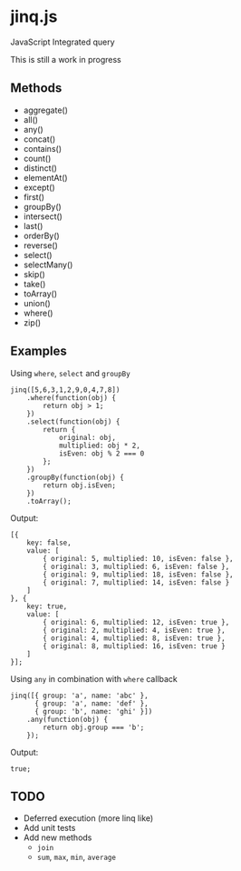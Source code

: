 ﻿# jinq.js
JavaScript Integrated query

This is still a work in progress

## Methods

- aggregate()
- all()
- any()
- concat()
- contains()
- count()
- distinct()
- elementAt()
- except()
- first()
- groupBy()
- intersect()
- last()
- orderBy()
- reverse()
- select()
- selectMany()
- skip()
- take()
- toArray()
- union()
- where()
- zip()

## Examples

Using `where`, `select` and `groupBy`

	jinq([5,6,3,1,2,9,0,4,7,8])
		.where(function(obj) {
			return obj > 1;
		})
		.select(function(obj) {
			return {
				original: obj,
				multiplied: obj * 2,
				isEven: obj % 2 === 0
			};
		})
		.groupBy(function(obj) {
			return obj.isEven;
		})
		.toArray();

Output:

	[{
		key: false,
		value: [
			{ original: 5, multiplied: 10, isEven: false },
			{ original: 3, multiplied: 6, isEven: false },
			{ original: 9, multiplied: 18, isEven: false },
			{ original: 7, multiplied: 14, isEven: false }
		]
	}, {
		key: true,
		value: [
			{ original: 6, multiplied: 12, isEven: true },
			{ original: 2, multiplied: 4, isEven: true },
			{ original: 4, multiplied: 8, isEven: true },
			{ original: 8, multiplied: 16, isEven: true }
		]
	}];

Using `any` in combination with `where` callback

	jinq([{ group: 'a', name: 'abc' },
          { group: 'a', name: 'def' },
          { group: 'b', name: 'ghi' }])
        .any(function(obj) {
            return obj.group === 'b';
        });

Output:

	true;

## TODO

- Deferred execution (more linq like)
- Add unit tests
- Add new methods 
	- `join`
	- `sum`, `max`, `min`, `average`
